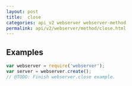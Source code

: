 ```yaml
---
layout: post
title:  close
categories: api_v2 webserver webserver-method
permalink: api/v2/webserver/method/close.html
---
```


## Examples

```javascript
var webserver = require('webserver');
var server = webserver.create();
// @TODO: Finish webserver.close example.
```








